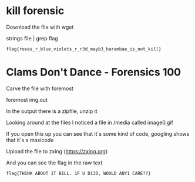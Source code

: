 # kill forensic

Download the file with wget

strings file | grep flag

`flag{roses_r_blue_violets_r_r3d_mayb3_harambae_is_not_kill}`


# Clams Don't Dance - Forensics 100

Carve the file with foremost 

foremost img.out

In the output there is a zipfile, unzip it

Looking around at the files I noticed a file in /media  called image0.gif

If you open this up you can see that it´s some kind of code, googling shows that it´s a maxicode

Upload the file to zxing (https://zxing.org)

And you can see the flag in the raw text

`flag{TH1NK ABOUT 1T B1LL. 1F U D13D, WOULD ANY1 CARE??}`
